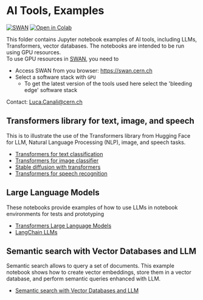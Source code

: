 # AI Tools, Examples

[![SWAN](https://swan.web.cern.ch/sites/swan.web.cern.ch/files/pictures/open_in_swan.svg)](https://swan-k8s.cern.ch/user-redirect/download?projurl=https://github.com/cerndb/NotebooksExamples.git)
[![Open in Colab](https://colab.research.google.com/assets/colab-badge.svg)](https://colab.research.google.com/github/cerndb/NotebooksExamples)

This folder contains Jupyter notebook examples of AI tools, including LLMs, Transformers, vector databases.
The notebooks are intended to be run using GPU resources.  
To use GPU resources in [SWAN](https://swan.web.cern.ch/), you need to
 - Access SWAN from you browser: https://swan.cern.ch 
 - Select a software stack with `GPU`
   - To get the latest version of the tools used here select the 'bleeding edge' software stack

Contact: Luca.Canali@cern.ch

## Transformers library for text, image, and speech
This is to illustrate the use of the Transformers library from Hugging Face for LLM, Natural Language Processing (NLP), image, and speech tasks.

* [Transformers for text classification](Transformers_text_example.ipynb)
* [Transformers for image classifier](Transformers_image_example.ipynb)
* [Stable diffusion with transformers](Transformers_stable_diffusion_example.ipynb)
* [Transformers for speech recognition](Transformers_speech_recognition.ipynb)

## Large Language Models
These notebooks provide examples of how to use LLMs in notebook environments for tests and prototyping
* [Transformers Large Language Models](Transformers_Large_Language_Models.ipynb)
* [LangChain LLMs](LangChain_LLMs.ipynb)

## Semantic search with Vector Databases and LLM
Semantic search allows to query a set of documents. This example notebook shows how to create
vector embeddings, store them in a vector database, and perform semantic queries enhanced with LLM.
* [Semantic search with Vector Databases and LLM](LangChain_OpenSearch_semantic_search_with_Vector_DB.ipynb)
